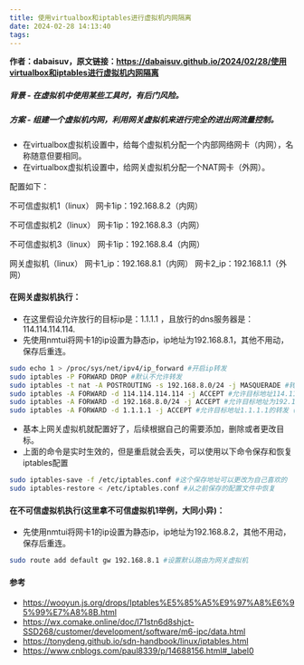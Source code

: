 ```yaml
---
title: 使用virtualbox和iptables进行虚拟机内网隔离
date: 2024-02-28 14:13:40
tags:
---
```

**作者：dabaisuv，原文链接：https://dabaisuv.github.io/2024/02/28/使用virtualbox和iptables进行虚拟机内网隔离**
##### 背景 - 在虚拟机中使用某些工具时，有后门风险。
##### 方案 - 组建一个虚拟机内网，利用网关虚拟机来进行完全的进出网流量控制。

* 在virtualbox虚拟机设置中，给每个虚拟机分配一个内部网络网卡（内网），名称随意但要相同。
* 在virtualbox虚拟机设置中，给网关虚拟机分配一个NAT网卡（外网）。

配置如下：

不可信虚拟机1（linux）
网卡1ip：192.168.8.2（内网）

不可信虚拟机2（linux）
网卡1ip：192.168.8.3（内网）

不可信虚拟机3（linux）
网卡1ip：192.168.8.4（内网）

网关虚拟机（linux）
网卡1_ip：192.168.8.1（内网）
网卡2_ip：192.168.1.1（外网）


#### 在网关虚拟机执行：
* 在这里假设允许放行的目标ip是：1.1.1.1 ，且放行的dns服务器是：114.114.114.114.
* 先使用nmtui将网卡1的ip设置为静态ip，ip地址为192.168.8.1，其他不用动，保存后重连。

```bash
sudo echo 1 > /proc/sys/net/ipv4/ip_forward #开启ip转发
sudo iptables -P FORWARD DROP #默认不允许转发
sudo iptables -t nat -A POSTROUTING -s 192.168.8.0/24 -j MASQUERADE #转发时更改源地址
sudo iptables -A FORWARD -d 114.114.114.114 -j ACCEPT #允许目标地址114.114.114.114的转发（这是国内的dns服务器，你可以改成自己想要的）
sudo iptables -A FORWARD -d 192.168.8.0/24 -j ACCEPT #允许目标地址为192.168.8.0/24网段的转发
sudo iptables -A FORWARD -d 1.1.1.1 -j ACCEPT #允许目标地址1.1.1.1的转发（这里可以改为自己想让虚拟机能够访问的外网ip）
```
* 基本上网关虚拟机就配置好了，后续根据自己的需要添加，删除或者更改目标。
* 上面的命令是实时生效的，但是重启就会丢失，可以使用以下命令保存和恢复iptables配置
```bash
sudo iptables-save -f /etc/iptables.conf #这个保存地址可以更改为自己喜欢的
sudo iptables-restore < /etc/iptables.conf #从之前保存的配置文件中恢复
```

#### 在不可信虚拟机执行(这里拿不可信虚拟机1举例，大同小异)：
* 先使用nmtui将网卡1的ip设置为静态ip，ip地址为192.168.8.2，其他不用动，保存后重连。

```bash
sudo route add default gw 192.168.8.1 #设置默认路由为网关虚拟机
```



#### 参考
* https://wooyun.js.org/drops/Iptables%E5%85%A5%E9%97%A8%E6%95%99%E7%A8%8B.html
* https://wx.comake.online/doc/l71stn6d8shjct-SSD268/customer/development/software/m6-ipc/data.html
* https://tonydeng.github.io/sdn-handbook/linux/iptables.html
* https://www.cnblogs.com/paul8339/p/14688156.html#_label0